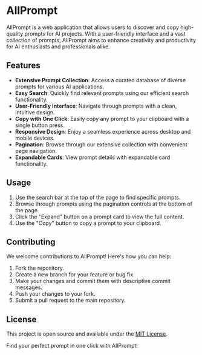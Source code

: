 # AllPrompt

AllPrompt is a web application that allows users to discover and copy high-quality prompts for AI projects. With a user-friendly interface and a vast collection of prompts, AllPrompt aims to enhance creativity and productivity for AI enthusiasts and professionals alike.

## Features

- **Extensive Prompt Collection**: Access a curated database of diverse prompts for various AI applications.
- **Easy Search**: Quickly find relevant prompts using our efficient search functionality.
- **User-Friendly Interface**: Navigate through prompts with a clean, intuitive design.
- **Copy with One Click**: Easily copy any prompt to your clipboard with a single button press.
- **Responsive Design**: Enjoy a seamless experience across desktop and mobile devices.
- **Pagination**: Browse through our extensive collection with convenient page navigation.
- **Expandable Cards**: View prompt details with expandable card functionality.

## Usage

1. Use the search bar at the top of the page to find specific prompts.
2. Browse through prompts using the pagination controls at the bottom of the page.
3. Click the "Expand" button on a prompt card to view the full content.
4. Use the "Copy" button to copy a prompt to your clipboard.

## Contributing

We welcome contributions to AllPrompt! Here's how you can help:

1. Fork the repository.
2. Create a new branch for your feature or bug fix.
3. Make your changes and commit them with descriptive commit messages.
4. Push your changes to your fork.
5. Submit a pull request to the main repository.

## License

This project is open source and available under the [MIT License](LICENSE).

Find your perfect prompt in one click with AllPrompt!
